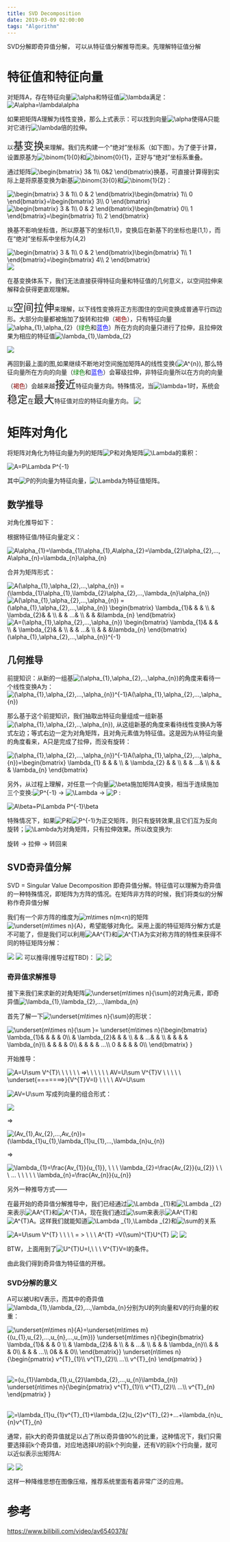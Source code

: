 ```yaml
---
title: SVD Decomposition
date: 2019-03-09 02:00:00
tags: "Algorithm"
---
```


SVD分解即奇异值分解， 可以从特征值分解推导而来。先理解特征值分解

# 特征值和特征向量
对矩阵A，存在特征向量<img src="https://latex.codecogs.com/gif.latex?\alpha" title="\alpha"  style="display:inline;vertical-align:text-top;"/>和特征值<img src="https://latex.codecogs.com/gif.latex?\lambda" title="\lambda"  style="display:inline;vertical-align:text-top;"/>满足：<img src="https://latex.codecogs.com/gif.latex?A\alpha=\lambda\alpha" title="A\alpha=\lambda\alpha"  style="display:inline;vertical-align:text-top;"/>

如果把矩阵A理解为线性变换，那么上式表示：可以找到向量<img src="https://latex.codecogs.com/gif.latex?\alpha" title="\alpha"  style="display:inline;vertical-align:text-top;"/>使得A只能对它进行<img src="https://latex.codecogs.com/gif.latex?\lambda" title="\lambda"  style="display:inline;vertical-align:text-top;"/>倍的拉伸。

以<font size=5>基变换</font>来理解。我们先构建一个“绝对”坐标系（如下图）。为了便于计算，设置原基为<img src="https://latex.codecogs.com/gif.latex?\binom{1}{0}" title="\binom{1}{0}"  style="display:inline;vertical-align:text-top;"/>和<img src="https://latex.codecogs.com/gif.latex?\binom{0}{1}" title="\binom{0}{1}"  style="display:inline;vertical-align:text-top;"/>，正好与“绝对”坐标系重叠。

通过矩阵<img src="https://latex.codecogs.com/gif.latex?\begin{bmatrix}&space;3&&space;1\\&space;0&2&space;\end{bmatrix}" title="\begin{bmatrix} 3& 1\\ 0&2 \end{bmatrix}"  style="display:inline;vertical-align:text-top;"/>换基，可直接计算得到实际上是将原基变换为新基<img src="https://latex.codecogs.com/gif.latex?\binom{3}{0}" title="\binom{3}{0}"  style="display:inline;vertical-align:text-top;"/>和<img src="https://latex.codecogs.com/gif.latex?\binom{1}{2}" title="\binom{1}{2}"  style="display:inline;vertical-align:text-top;"/>：

<img src="https://latex.codecogs.com/gif.latex?\begin{bmatrix}&space;3&space;&&space;1\\&space;0&space;&&space;2&space;\end{bmatrix}\begin{bmatrix}&space;1\\&space;0&space;\end{bmatrix}=\begin{bmatrix}&space;3\\&space;0&space;\end{bmatrix}" title="\begin{bmatrix} 3 & 1\\ 0 & 2 \end{bmatrix}\begin{bmatrix} 1\\ 0 \end{bmatrix}=\begin{bmatrix} 3\\ 0 \end{bmatrix}"  style="display:inline;vertical-align:text-top;"/>

<img src="https://latex.codecogs.com/gif.latex?\begin{bmatrix}&space;3&space;&&space;1\\&space;0&space;&&space;2&space;\end{bmatrix}\begin{bmatrix}&space;0\\&space;1&space;\end{bmatrix}=\begin{bmatrix}&space;1\\&space;2&space;\end{bmatrix}" title="\begin{bmatrix} 3 & 1\\ 0 & 2 \end{bmatrix}\begin{bmatrix} 0\\ 1 \end{bmatrix}=\begin{bmatrix} 1\\ 2 \end{bmatrix}"  style="display:inline;vertical-align:text-top;"/>

换基不影响坐标值，所以原基下的坐标(1,1)，变换后在新基下的坐标也是(1,1），而在“绝对”坐标系中坐标为(4,2)

<img src="https://latex.codecogs.com/gif.latex?\begin{bmatrix}&space;3&space;&&space;1\\&space;0&space;&&space;2&space;\end{bmatrix}\begin{bmatrix}&space;1\\&space;1&space;\end{bmatrix}=\begin{bmatrix}&space;4\\&space;2&space;\end{bmatrix}" title="\begin{bmatrix} 3 & 1\\ 0 & 2 \end{bmatrix}\begin{bmatrix} 1\\ 1 \end{bmatrix}=\begin{bmatrix} 4\\ 2 \end{bmatrix}"  style="display:inline;vertical-align:text-top;"/>

<img src="https://github.com/DorianZi/algorithm_explained/raw/master/res/pic_3.png" style="display:inline;vertical-align:text-top;">

在基变换体系下，我们无法直接获得特征向量和特征值的几何意义，以空间拉伸来解释会获得更直观理解。

以<font size=5>空间拉伸</font>来理解，以下线性变换将正方形围住的空间变换成普通平行四边形。大部分向量都被施加了旋转和拉伸（<font color=#8B0000>褐色</font>），只有特征向量<img src="https://latex.codecogs.com/gif.latex?\alpha_{1},\alpha_{2}" title="\alpha_{1},\alpha_{2}"  style="display:inline;vertical-align:text-top;"/>（<font color=#008000>绿色</font>和<font color=#0000FF>蓝色</font>）所在方向的向量只进行了拉伸，且拉伸效果为相应的特征值<img src="https://latex.codecogs.com/gif.latex?\lambda_{1},\lambda_{2}" title="\lambda_{1},\lambda_{2}"  style="display:inline;vertical-align:text-top;"/>

<img src="https://github.com/DorianZi/algorithm_explained/raw/master/res/pic1.png" style="display:inline;vertical-align:text-top;">


再回到最上面的图,如果继续不断地对空间施加矩阵A的线性变换(<img src="https://latex.codecogs.com/gif.latex?A^{n}" title="A^{n}"  style="display:inline;vertical-align:text-top;"/>), 那么特征向量所在方向的向量（<font color=#008000>绿色</font>和<font color=#0000FF>蓝色</font>）会幂级拉伸，非特征向量所以在方向的向量（<font color=#8B0000>褐色</font>）会越来越<font size=5>接近</font>特征向量方向。特殊情况，当<img src="https://latex.codecogs.com/gif.latex?\lambda=1" title="\lambda=1"  style="display:inline;vertical-align:text-top;"/>时，系统会<font size=5>稳定</font>在<font size=5>最大</font>特征值对应的特征向量方向。
<img src="https://github.com/DorianZi/algorithm_explained/raw/master/res/pic4.png" style="display:inline;vertical-align:text-top;">

# 矩阵对角化
将矩阵对角化为特征向量为列的矩阵<img src="https://latex.codecogs.com/gif.latex?P" title="P"  style="display:inline;vertical-align:text-top;"/>和对角矩阵<img src="https://latex.codecogs.com/gif.latex?\Lambda" title="\Lambda"  style="display:inline;vertical-align:text-top;"/>的乘积：

<img src="https://latex.codecogs.com/gif.latex?A=P\Lambda&space;P^{-1}" title="A=P\Lambda P^{-1}"  style="display:inline;vertical-align:text-top;"/>

其中<img src="https://latex.codecogs.com/gif.latex?P" title="P"  style="display:inline;vertical-align:text-top;"/>的列向量为特征向量，<img src="https://latex.codecogs.com/gif.latex?\Lambda" title="\Lambda"  style="display:inline;vertical-align:text-top;"/>为特征值矩阵。

## 数学推导
对角化推导如下：

根据特征值/特征向量定义：

<img src="https://latex.codecogs.com/gif.latex?A\alpha_{1}=\lambda_{1}\alpha_{1},A\alpha_{2}=\lambda_{2}\alpha_{2},...,A\alpha_{n}=\lambda_{n}\alpha_{n}" title="A\alpha_{1}=\lambda_{1}\alpha_{1},A\alpha_{2}=\lambda_{2}\alpha_{2},...,A\alpha_{n}=\lambda_{n}\alpha_{n}"  style="display:inline;vertical-align:text-top;"/>

合并为矩阵形式：

<img src="https://latex.codecogs.com/gif.latex?A(\alpha_{1},\alpha_{2},...,\alpha_{n})&space;=&space;(\lambda_{1}\alpha_{1},\lambda_{2}\alpha_{2},...,\lambda_{n}\alpha_{n})" title="A(\alpha_{1},\alpha_{2},...,\alpha_{n}) = (\lambda_{1}\alpha_{1},\lambda_{2}\alpha_{2},...,\lambda_{n}\alpha_{n})"  style="display:inline;vertical-align:text-top;"/>

<img src="https://latex.codecogs.com/gif.latex?A(\alpha_{1},\alpha_{2},...,\alpha_{n})&space;=&space;(\alpha_{1},\alpha_{2},...,\alpha_{n})&space;\begin{bmatrix}&space;\lambda_{1}&&space;&&space;&&space;\\&space;&&space;\lambda_{2}&&space;&&space;\\&space;&&space;&&space;...&&space;\\&space;&&space;&&space;&\lambda_{n}&space;\end{bmatrix}" title="A(\alpha_{1},\alpha_{2},...,\alpha_{n}) = (\alpha_{1},\alpha_{2},...,\alpha_{n}) \begin{bmatrix} \lambda_{1}& & & \\ & \lambda_{2}& & \\ & & ...& \\ & & &\lambda_{n} \end{bmatrix}"  style="display:inline;vertical-align:text-top;"/>

<img src="https://latex.codecogs.com/gif.latex?A=(\alpha_{1},\alpha_{2},...,\alpha_{n})&space;\begin{bmatrix}&space;\lambda_{1}&&space;&&space;&&space;\\&space;&&space;\lambda_{2}&&space;&&space;\\&space;&&space;&&space;...&&space;\\&space;&&space;&&space;&\lambda_{n}&space;\end{bmatrix}&space;(\alpha_{1},\alpha_{2},...,\alpha_{n})^{-1}" title="A=(\alpha_{1},\alpha_{2},...,\alpha_{n}) \begin{bmatrix} \lambda_{1}& & & \\ & \lambda_{2}& & \\ & & ...& \\ & & &\lambda_{n} \end{bmatrix} (\alpha_{1},\alpha_{2},...,\alpha_{n})^{-1}"  style="display:inline;vertical-align:text-top;"/>

## 几何推导
前提知识：从新的一组基<img src="https://latex.codecogs.com/gif.latex?(\alpha_{1},\alpha_{2},..,\alpha_{n})" title="(\alpha_{1},\alpha_{2},..,\alpha_{n})"  style="display:inline;vertical-align:text-top;"/>的角度来看待一个线性变换A为：<img src="https://latex.codecogs.com/gif.latex?(\alpha_{1},\alpha_{2},...,\alpha_{n})^{-1}A(\alpha_{1},\alpha_{2},...,\alpha_{n})" title="(\alpha_{1},\alpha_{2},...,\alpha_{n})^{-1}A(\alpha_{1},\alpha_{2},...,\alpha_{n})"  style="display:inline;vertical-align:text-top;"/>

那么基于这个前提知识，我们抽取出特征向量组成一组新基<img src="https://latex.codecogs.com/gif.latex?(\alpha_{1},\alpha_{2},..,\alpha_{n})" title="(\alpha_{1},\alpha_{2},..,\alpha_{n})"  style="display:inline;vertical-align:text-top;"/>, 从这组新基的角度来看待线性变换A为等式左边；等式右边一定为对角矩阵，且对角元素值为特征值。这是因为从特征向量的角度看来，A只是完成了拉伸，而没有旋转：

<img src="https://latex.codecogs.com/gif.latex?(\alpha_{1},\alpha_{2},...,\alpha_{n})^{-1}A(\alpha_{1},\alpha_{2},...,\alpha_{n})=\begin{bmatrix}&space;\lambda_{1}&space;&&space;&&space;&&space;\\&space;&&space;\lambda_{2}&space;&&space;&&space;\\&space;&&space;&&space;...&&space;\\&space;&&space;&&space;&&space;\lambda_{n}&space;\end{bmatrix}" title="(\alpha_{1},\alpha_{2},...,\alpha_{n})^{-1}A(\alpha_{1},\alpha_{2},...,\alpha_{n})=\begin{bmatrix} \lambda_{1} & & & \\ & \lambda_{2} & & \\ & & ...& \\ & & & \lambda_{n} \end{bmatrix}"  style="display:inline;vertical-align:text-top;"/>

另外，从过程上理解，对任意一个向量<img src="https://latex.codecogs.com/gif.latex?\beta" title="\beta"  style="display:inline;vertical-align:text-top;"/>施加矩阵A变换，相当于连续施加三个变换:<img src="https://latex.codecogs.com/gif.latex?P^{-1}" title="P^{-1}"  style="display:inline;vertical-align:text-top;"/> -> <img src="https://latex.codecogs.com/gif.latex?\Lambda" title="\Lambda"  style="display:inline;vertical-align:text-top;"/> -> <img src="https://latex.codecogs.com/gif.latex?P" title="P"  style="display:inline;vertical-align:text-top;"/> :

<img src="https://latex.codecogs.com/gif.latex?A\beta=P\Lambda&space;P^{-1}\beta" title="A\beta=P\Lambda P^{-1}\beta"  style="display:inline;vertical-align:text-top;"/>


特殊情况下，如果<img src="https://latex.codecogs.com/gif.latex?P" title="P"  style="display:inline;vertical-align:text-top;"/>和<img src="https://latex.codecogs.com/gif.latex?P^{-1}" title="P^{-1}"  style="display:inline;vertical-align:text-top;"/>为正交矩阵，则只有旋转效果,且它们互为反向旋转；<img src="https://latex.codecogs.com/gif.latex?\Lambda" title="\Lambda"  style="display:inline;vertical-align:text-top;"/>为对角矩阵，只有拉伸效果。所以改变换为:

旋转 -> 拉伸 -> 转回来 


## SVD奇异值分解
SVD = Singular Value Decomposition 即奇异值分解。特征值可以理解为奇异值的一种特殊情况，即矩阵为方阵的情况。在矩阵非方阵的时候，我们将类似的分解称作奇异值分解

我们有一个非方阵的维度为<img src="https://latex.codecogs.com/gif.latex?m\times&space;n(m<n)" title="m\times n(m<n)"  style="display:inline;vertical-align:text-top;"/>的矩阵<img src="https://latex.codecogs.com/gif.latex?\underset{m\times&space;n}{A}" title="\underset{m\times n}{A}"  style="display:inline;vertical-align:text-top;"/>，希望能够对角化。采用上面的特征矩阵分解方式是不可能了，但是我们可以利用<img src="https://latex.codecogs.com/gif.latex?AA^{T}" title="AA^{T}"  style="display:inline;vertical-align:text-top;"/>和<img src="https://latex.codecogs.com/gif.latex?A^{T}A" title="A^{T}A"  style="display:inline;vertical-align:text-top;"/>为实对称方阵的特性来获得不同的特征矩阵分解：

<img src="https://latex.codecogs.com/gif.latex?\underset{m\times&space;n}{A}\underset{n\times&space;m}{A^{T}}=\underset{m\times&space;m}{U}\underset{m\times&space;m}{\Lambda&space;_{2}}\underset{m\times&space;m}{U^{-1}}=\underset{m\times&space;m}{U}\underset{m\times&space;m}{\Lambda&space;_{2}}\underset{m\times&space;m}{U^{T}}">

<img src="https://latex.codecogs.com/gif.latex?\underset{n\times&space;m}{A^{T}}\underset{m\times&space;n}{A}=\underset{n\times&space;n}{V}\underset{n\times&space;n}{\Lambda&space;_{1}}\underset{n\times&space;n}{V^{-1}}=\underset{n\times&space;n}{V}\underset{n\times&space;n}{\Lambda&space;_{1}}\underset{n\times&space;n}{V^{T}}">
可以推得(推导过程TBD)：

<img src="https://latex.codecogs.com/gif.latex?\underset{m\times&space;n}{A}=\underset{m\times&space;m}{U}\underset{m\times&space;n}{\sum}\underset{n\times&space;n}{V^{T}}" style="display:inline;vertical-align:text-top;">

<img src="https://github.com/DorianZi/algorithm_explained/blob/master/res/SVD_graph.png?raw=true" style="display:inline;vertical-align:text-top;">


### 奇异值求解推导
接下来我们来求新的对角矩阵<img src="https://latex.codecogs.com/gif.latex?\underset{m\times&space;n}{\sum}" title="\underset{m\times n}{\sum}"  style="display:inline;vertical-align:text-top;"/>的对角元素，即奇异值<img src="https://latex.codecogs.com/gif.latex?\lambda_{1},\lambda_{2},...,\lambda_{n}" title="\lambda_{1},\lambda_{2},...,\lambda_{n}"  style="display:inline;vertical-align:text-top;"/>

首先了解一下<img src="https://latex.codecogs.com/gif.latex?\underset{m\times&space;n}{\sum}" title="\underset{m\times n}{\sum}"  style="display:inline;vertical-align:text-top;"/>的形状：

<img src="https://latex.codecogs.com/gif.latex?\underset{m\times&space;n}{\sum&space;}=&space;\underset{m\times&space;n}{\begin{bmatrix}&space;\lambda_{1}&&space;&&space;&&space;&&space;0\\&space;&&space;\lambda_{2}&&space;&&space;&&space;\\&space;&&space;&&space;...&&space;&&space;\\&space;&&space;&&space;&&space;&&space;\lambda_{n}\\&space;&&space;&&space;&&space;&&space;0\\&space;&&space;&&space;&&space;&&space;...\\&space;0&space;&&space;&&space;&&space;&&space;0\\&space;\end{bmatrix}&space;}" title="\underset{m\times n}{\sum }= \underset{m\times n}{\begin{bmatrix} \lambda_{1}& & & & 0\\ & \lambda_{2}& & & \\ & & ...& & \\ & & & & \lambda_{n}\\ & & & & 0\\ & & & & ...\\ 0 & & & & 0\\ \end{bmatrix} }"  style="display:inline;vertical-align:text-top;"/>

开始推导：

<img src="https://latex.codecogs.com/gif.latex?A=U\sum&space;V^{T}\&space;\&space;\&space;\&space;\&space;\&space;=>\&space;\&space;\&space;\&space;\&space;\&space;AV=U\sum&space;V^{T}V&space;\&space;\&space;\&space;\&space;\&space;\underset{=======>}{V^{T}V=I}&space;\&space;\&space;\&space;\&space;AV=U\sum" title="A=U\sum V^{T}\ \ \ \ \ \ =>\ \ \ \ \ \ AV=U\sum V^{T}V \ \ \ \ \ \underset{=======>}{V^{T}V=I} \ \ \ \ AV=U\sum"  style="display:inline;vertical-align:text-top;"/>

<img src="https://latex.codecogs.com/gif.latex?AV=U\sum" title="AV=U\sum"  style="display:inline;vertical-align:text-top;"/> 写成列向量的组合形式：

<img src="https://latex.codecogs.com/gif.latex?A(v_{1},v_{2},...,v_{n})=(u_{1},u_{2},...,u_{n},...,u_{m})&space;\underset{m\times&space;n}{\begin{bmatrix}&space;\lambda_{1}&&space;&&space;&&space;&&space;0\\&space;&&space;\lambda_{2}&&space;&&space;&&space;\\&space;&&space;&&space;...&&space;&&space;\\&space;&&space;&&space;&&space;&&space;\lambda_{n}\\&space;&&space;&&space;&&space;&&space;0\\&space;&&space;&&space;&&space;&&space;...\\&space;0&space;&&space;&&space;&&space;&&space;0\\&space;\end{bmatrix}&space;}" style="display:inline;vertical-align:text-top;">

=>

<img src="https://latex.codecogs.com/gif.latex?(Av_{1},Av_{2},...,Av_{n})=(\lambda_{1}u_{1},\lambda_{1}u_{1},...,\lambda_{n}u_{n})" title="(Av_{1},Av_{2},...,Av_{n})=(\lambda_{1}u_{1},\lambda_{1}u_{1},...,\lambda_{n}u_{n})"  style="display:inline;vertical-align:text-top;"/>

=>

<img src="https://latex.codecogs.com/gif.latex?\lambda_{1}=\frac{Av_{1}}{u_{1}},&space;\&space;\&space;\&space;\lambda_{2}=\frac{Av_{2}}{u_{2}}&space;\&space;\&space;\&space;...&space;\&space;\&space;\&space;\&space;\&space;\lambda_{n}=\frac{Av_{n}}{u_{n}}" title="\lambda_{1}=\frac{Av_{1}}{u_{1}}, \ \ \ \lambda_{2}=\frac{Av_{2}}{u_{2}} \ \ \ ... \ \ \ \ \ \lambda_{n}=\frac{Av_{n}}{u_{n}}"  style="display:inline;vertical-align:text-top;"/>

另外一种推导方式——

在最开始的奇异值分解推导中，我们已经通过<img src="https://latex.codecogs.com/gif.latex?\Lambda&space;_{1}" title="\Lambda _{1}"  style="display:inline;vertical-align:text-top;"/>和<img src="https://latex.codecogs.com/gif.latex?\Lambda&space;_{2}" title="\Lambda _{2}"  style="display:inline;vertical-align:text-top;"/>来表示<img src="https://latex.codecogs.com/gif.latex?AA^{T}" title="AA^{T}"  style="display:inline;vertical-align:text-top;"/>和<img src="https://latex.codecogs.com/gif.latex?A^{T}A" title="A^{T}A"  style="display:inline;vertical-align:text-top;"/>，现在我们通过<img src="https://latex.codecogs.com/gif.latex?\sum" title="\sum"  style="display:inline;vertical-align:text-top;"/>来表示<img src="https://latex.codecogs.com/gif.latex?AA^{T}" title="AA^{T}"  style="display:inline;vertical-align:text-top;"/>和<img src="https://latex.codecogs.com/gif.latex?A^{T}A" title="A^{T}A"  style="display:inline;vertical-align:text-top;"/>。这样我们就能知道<img src="https://latex.codecogs.com/gif.latex?\Lambda&space;_{1},\Lambda&space;_{2}" title="\Lambda _{1},\Lambda _{2}"  style="display:inline;vertical-align:text-top;"/>和<img src="https://latex.codecogs.com/gif.latex?\sum" title="\sum"  style="display:inline;vertical-align:text-top;"/>的关系

<img src="https://latex.codecogs.com/gif.latex?A=U\sum&space;V^{T}&space;\&space;\&space;\&space;\&space;=&space;>&space;\&space;\&space;\&space;A^{T}&space;=V(\sum)^{T}U^{T}" title="A=U\sum V^{T} \ \ \ \ = > \ \ \ A^{T} =V(\sum)^{T}U^{T}"  style="display:inline;vertical-align:text-top;"/>

<img src="https://latex.codecogs.com/gif.latex?AA^{T}=U\sum&space;V^{T}V(\sum)^{T}U^{T}&space;=U&space;\underset{m\times&space;m}{\begin{bmatrix}&space;\lambda_{1}^{2}&&space;&&space;&&space;&&space;&&space;&0&space;\\&space;&&space;\lambda_{1}^{2}&&space;&&space;&&space;&&space;&&space;\\&space;&&space;&&space;...&&space;&&space;&&space;&&space;\\&space;&&space;&&space;&&space;\lambda_{n}^{2}&&space;&&space;&\\&space;&&space;&&space;&&space;&&space;0&&space;&\\&space;&&space;&&space;&&space;&&space;&&space;...&\\&space;0&space;&&space;&&space;&&space;&&space;&&space;&0\\&space;\end{bmatrix}}U^{T}"  style="display:inline;vertical-align:text-top;"/>

<img src="https://latex.codecogs.com/gif.latex?A^{T}A=V(\sum)^{T}U^{T}U\sum&space;V^{T}&space;=V&space;\underset{n\times&space;n}{\begin{bmatrix}&space;\lambda_{1}^{2}&&space;&&space;&&space;\\&space;&&space;\lambda_{1}^{2}&&space;&&space;\\&space;&&space;&&space;...&&space;\\&space;&&space;&&space;&&space;\lambda_{n}^{2}&space;\end{bmatrix}}V^{T}"  style="display:inline;vertical-align:text-top;"/>

BTW，上面用到了<img src="https://latex.codecogs.com/gif.latex?U^{T}U=I,\&space;V^{T}V=I" title="U^{T}U=I,\ \ \ V^{T}V=I"  style="display:inline;vertical-align:text-top;"/>的条件。

由此我们得到奇异值为特征值的开根。

### SVD分解的意义

A可以被U和V表示，而其中的奇异值<img src="https://latex.codecogs.com/gif.latex?\lambda_{1},\lambda_{2},...,\lambda_{n}" title="\lambda_{1},\lambda_{2},...,\lambda_{n}"  style="display:inline;vertical-align:text-top;"/>分别为U的列向量和V的行向量的权重：

<img src="https://latex.codecogs.com/gif.latex?\underset{m\times&space;n}{A}=\underset{m\times&space;m}{(u_{1},u_{2},...,u_{n},...,u_{m})}&space;\underset{m\times&space;n}{\begin{bmatrix}&space;\lambda_{1}&&space;&&space;&&space;0&space;\\&space;&&space;\lambda_{2}&&space;&&space;\\&space;&&space;&&space;...&&space;\\&space;&&space;&&space;&&space;\lambda_{n}\\&space;&&space;&&space;&&space;0\\&space;&&space;&&space;&&space;...\\&space;0&&space;&&space;&&space;0\\&space;\end{bmatrix}}&space;\underset{n\times&space;n}{\begin{pmatrix}&space;v^{T}_{1}\\&space;v^{T}_{2}\\&space;...\\&space;v^{T}_{n}&space;\end{pmatrix}&space;}" title="\underset{m\times n}{A}=\underset{m\times m}{(u_{1},u_{2},...,u_{n},...,u_{m})} \underset{m\times n}{\begin{bmatrix} \lambda_{1}& & & 0 \\ & \lambda_{2}& & \\ & & ...& \\ & & & \lambda_{n}\\ & & & 0\\ & & & ...\\ 0& & & 0\\ \end{bmatrix}} \underset{n\times n}{\begin{pmatrix} v^{T}_{1}\\ v^{T}_{2}\\ ...\\ v^{T}_{n} \end{pmatrix} }"  style="display:inline;vertical-align:text-top;"/>

&nbsp;&nbsp;&nbsp;&nbsp;&nbsp;&nbsp;&nbsp;&nbsp;<img src="https://latex.codecogs.com/gif.latex?=(u_{1}\lambda_{1},u_{2}\lambda_{2},...,u_{n}\lambda_{n})&space;\underset{n\times&space;n}{\begin{pmatrix}&space;v^{T}_{1}\\&space;v^{T}_{2}\\&space;...\\&space;v^{T}_{n}&space;\end{pmatrix}&space;}" title="=(u_{1}\lambda_{1},u_{2}\lambda_{2},...,u_{n}\lambda_{n}) \underset{n\times n}{\begin{pmatrix} v^{T}_{1}\\ v^{T}_{2}\\ ...\\ v^{T}_{n} \end{pmatrix} }"  style="display:inline;vertical-align:text-top;"/>

&nbsp;&nbsp;&nbsp;&nbsp;&nbsp;&nbsp;&nbsp;&nbsp;<img src="https://latex.codecogs.com/gif.latex?=\lambda_{1}u_{1}v^{T}_{1}&plus;\lambda_{2}u_{2}v^{T}_{2}&plus;...&plus;\lambda_{n}u_{n}v^{T}_{n}" title="=\lambda_{1}u_{1}v^{T}_{1}+\lambda_{2}u_{2}v^{T}_{2}+...+\lambda_{n}u_{n}v^{T}_{n}"  style="display:inline;vertical-align:text-top;"/>

通常，前k大的奇异值就足以占了所以奇异值90%的比重，这种情况下，我们只需要选择前k个奇异值，对应地选择U的前k个列向量，还有V的前k个行向量，就可以近似表示出矩阵A:

<img src="https://latex.codecogs.com/gif.latex?\underset{m\times&space;n}{\tilde{A}}=\underset{m\times&space;k}{(u_{1},u_{2},...,u_{k})}&space;\underset{k\times&space;k}{\begin{bmatrix}&space;\lambda_{1}&&space;&&space;&&space;0&space;\\&space;&&space;\lambda_{2}&&space;&&space;\\&space;&&space;&&space;...&&space;\\&space;&&space;&&space;&&space;\lambda_{k}\end{bmatrix}}&space;\underset{k\times&space;n}{\begin{pmatrix}&space;v^{T}_{1}\\&space;v^{T}_{2}\\&space;...\\&space;v^{T}_{k}&space;\end{pmatrix}&space;}" style="display:inline;vertical-align:text-top;">

<img src="https://github.com/DorianZi/algorithm_explained/raw/master/res/svd_cut.png" style="display:inline;vertical-align:text-top;">

这样一种降维思想在图像压缩，推荐系统里面有着非常广泛的应用。


# 参考
https://www.bilibili.com/video/av6540378/
